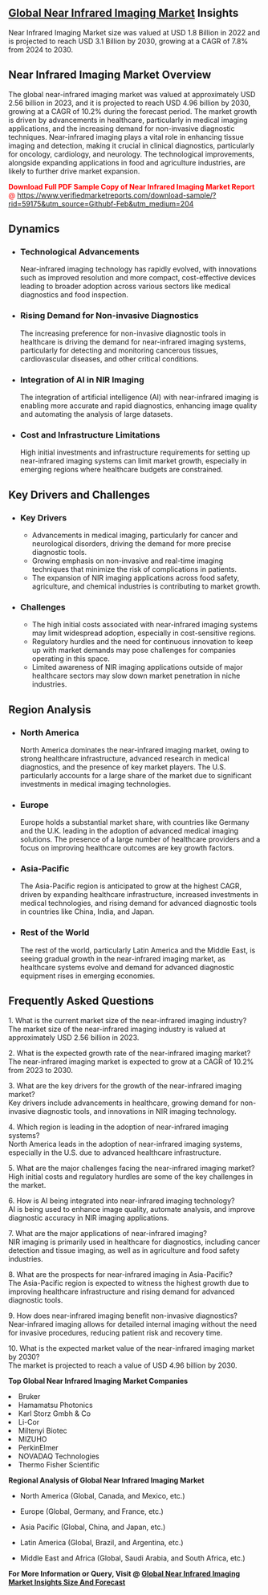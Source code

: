 <h2><a href="https://www.verifiedmarketreports.com/download-sample/?rid=59175&amp;utm_source=Githubf&amp;utm_medium=204" target="_blank">Global Near Infrared Imaging Market</a> Insights</h2><p>Near Infrared Imaging Market size was valued at USD 1.8 Billion in 2022 and is projected to reach USD 3.1 Billion by 2030, growing at a CAGR of 7.8% from 2024 to 2030.</p><p> <h2>Near Infrared Imaging Market Overview</h2> <p>The global near-infrared imaging market was valued at approximately USD 2.56 billion in 2023, and it is projected to reach USD 4.96 billion by 2030, growing at a CAGR of 10.2% during the forecast period. The market growth is driven by advancements in healthcare, particularly in medical imaging applications, and the increasing demand for non-invasive diagnostic techniques. Near-infrared imaging plays a vital role in enhancing tissue imaging and detection, making it crucial in clinical diagnostics, particularly for oncology, cardiology, and neurology. The technological improvements, alongside expanding applications in food and agriculture industries, are likely to further drive market expansion.</p> <p><p><span class=""><span style="color: #ff0000;"><strong>Download Full PDF Sample Copy of Near Infrared Imaging Market Report</strong> @ </span><a href="https://www.verifiedmarketreports.com/download-sample/?rid=59175&amp;utm_source=Githubf-Feb&amp;utm_medium=204" target="_blank">https://www.verifiedmarketreports.com/download-sample/?rid=59175&amp;utm_source=Githubf-Feb&amp;utm_medium=204</a></span></p></p> <h2>Dynamics</h2> <ul> <li><h3>Technological Advancements</h3> Near-infrared imaging technology has rapidly evolved, with innovations such as improved resolution and more compact, cost-effective devices leading to broader adoption across various sectors like medical diagnostics and food inspection.</li> <li><h3>Rising Demand for Non-invasive Diagnostics</h3> The increasing preference for non-invasive diagnostic tools in healthcare is driving the demand for near-infrared imaging systems, particularly for detecting and monitoring cancerous tissues, cardiovascular diseases, and other critical conditions.</li> <li><h3>Integration of AI in NIR Imaging</h3> The integration of artificial intelligence (AI) with near-infrared imaging is enabling more accurate and rapid diagnostics, enhancing image quality and automating the analysis of large datasets.</li> <li><h3>Cost and Infrastructure Limitations</h3> High initial investments and infrastructure requirements for setting up near-infrared imaging systems can limit market growth, especially in emerging regions where healthcare budgets are constrained.</li> </ul> <h2>Key Drivers and Challenges</h2> <ul> <li><h3>Key Drivers</h3> <ul> <li>Advancements in medical imaging, particularly for cancer and neurological disorders, driving the demand for more precise diagnostic tools.</li> <li>Growing emphasis on non-invasive and real-time imaging techniques that minimize the risk of complications in patients.</li> <li>The expansion of NIR imaging applications across food safety, agriculture, and chemical industries is contributing to market growth.</li> </ul> </li> <li><h3>Challenges</h3> <ul> <li>The high initial costs associated with near-infrared imaging systems may limit widespread adoption, especially in cost-sensitive regions.</li> <li>Regulatory hurdles and the need for continuous innovation to keep up with market demands may pose challenges for companies operating in this space.</li> <li>Limited awareness of NIR imaging applications outside of major healthcare sectors may slow down market penetration in niche industries.</li> </ul> </li> </ul> <h2>Region Analysis</h2> <ul> <li><h3>North America</h3> North America dominates the near-infrared imaging market, owing to strong healthcare infrastructure, advanced research in medical diagnostics, and the presence of key market players. The U.S. particularly accounts for a large share of the market due to significant investments in medical imaging technologies.</li> <li><h3>Europe</h3> Europe holds a substantial market share, with countries like Germany and the U.K. leading in the adoption of advanced medical imaging solutions. The presence of a large number of healthcare providers and a focus on improving healthcare outcomes are key growth factors.</li> <li><h3>Asia-Pacific</h3> The Asia-Pacific region is anticipated to grow at the highest CAGR, driven by expanding healthcare infrastructure, increased investments in medical technologies, and rising demand for advanced diagnostic tools in countries like China, India, and Japan.</li> <li><h3>Rest of the World</h3> The rest of the world, particularly Latin America and the Middle East, is seeing gradual growth in the near-infrared imaging market, as healthcare systems evolve and demand for advanced diagnostic equipment rises in emerging economies.</li> </ul> <h2>Frequently Asked Questions</h2> <p>1. What is the current market size of the near-infrared imaging industry? <br> The market size of the near-infrared imaging industry is valued at approximately USD 2.56 billion in 2023.</p> <p>2. What is the expected growth rate of the near-infrared imaging market? <br> The near-infrared imaging market is expected to grow at a CAGR of 10.2% from 2023 to 2030.</p> <p>3. What are the key drivers for the growth of the near-infrared imaging market? <br> Key drivers include advancements in healthcare, growing demand for non-invasive diagnostic tools, and innovations in NIR imaging technology.</p> <p>4. Which region is leading in the adoption of near-infrared imaging systems? <br> North America leads in the adoption of near-infrared imaging systems, especially in the U.S. due to advanced healthcare infrastructure.</p> <p>5. What are the major challenges facing the near-infrared imaging market? <br> High initial costs and regulatory hurdles are some of the key challenges in the market.</p> <p>6. How is AI being integrated into near-infrared imaging technology? <br> AI is being used to enhance image quality, automate analysis, and improve diagnostic accuracy in NIR imaging applications.</p> <p>7. What are the major applications of near-infrared imaging? <br> NIR imaging is primarily used in healthcare for diagnostics, including cancer detection and tissue imaging, as well as in agriculture and food safety industries.</p> <p>8. What are the prospects for near-infrared imaging in Asia-Pacific? <br> The Asia-Pacific region is expected to witness the highest growth due to improving healthcare infrastructure and rising demand for advanced diagnostic tools.</p> <p>9. How does near-infrared imaging benefit non-invasive diagnostics? <br> Near-infrared imaging allows for detailed internal imaging without the need for invasive procedures, reducing patient risk and recovery time.</p> <p>10. What is the expected market value of the near-infrared imaging market by 2030? <br> The market is projected to reach a value of USD 4.96 billion by 2030.</p> </p><p><strong>Top Global Near Infrared Imaging Market Companies</strong></p><div data-test-id=""><p><li>Bruker</li><li> Hamamatsu Photonics</li><li> Karl Storz Gmbh & Co</li><li> Li-Cor</li><li> Miltenyi Biotec</li><li> MIZUHO</li><li> PerkinElmer</li><li> NOVADAQ Technologies</li><li> Thermo Fisher Scientific</li></p><div><strong>Regional Analysis of&nbsp;Global Near Infrared Imaging Market</strong></div><ul><li dir="ltr"><p dir="ltr">North America&nbsp;(Global, Canada, and Mexico, etc.)</p></li><li dir="ltr"><p dir="ltr">Europe (Global, Germany, and France, etc.)</p></li><li dir="ltr"><p dir="ltr">Asia Pacific&nbsp;(Global, China, and Japan, etc.)</p></li><li dir="ltr"><p dir="ltr">Latin America&nbsp;(Global, Brazil, and Argentina, etc.)</p></li><li dir="ltr">Middle East and Africa&nbsp;(Global, Saudi Arabia, and South Africa, etc.)</li></ul><p><strong>For More Information or Query, Visit @&nbsp;</strong><strong><a href="https://www.verifiedmarketreports.com/product/global-near-infrared-imaging-market-2018-by-manufacturers-regions-type-and-application-forecast-to-2023/?utm_source=Githubf&amp;utm_medium=204" target="_blank">Global Near Infrared Imaging Market Insights Size And Forecast</a></strong></p></div>
